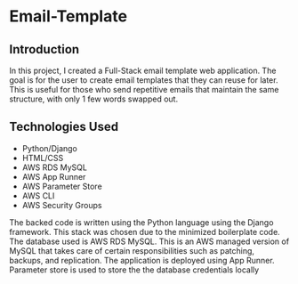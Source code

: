 # Email-Template

## Introduction
In this project, I created a Full-Stack email template web application. The goal is for the user to create email templates that they can reuse for later. This is useful for those who send repetitive emails that maintain the same structure, with only 1 few words swapped out.

## Technologies Used
* Python/Django
* HTML/CSS
* AWS RDS MySQL
* AWS App Runner
* AWS Parameter Store
* AWS CLI
* AWS Security Groups

The backed code is written using the Python language using the Django framework. This stack was chosen due to the minimized boilerplate code. 
The database used is AWS RDS MySQL. This is an AWS managed version of MySQL that takes care of certain responsibilities such as patching, backups, and replication.
The application is deployed using App Runner. 
Parameter store is used to store the the database credentials locally
